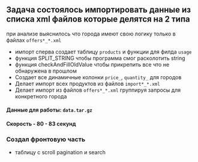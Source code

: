 ## Задача состоялось импортировать данные из списка xml файлов которые делятся на 2 типа

при анализе выяснилось что города имеют свою логику только в файлах `offers*_*.xml`
- импорт сперва создает таблицу `products` и функции для филда `usage`
- функция SPLIT_STRING чтобы программа смог расколотить string
- функция checkAndFillOldValue чтобы прикрепить все что не обнаружена в прошлом
- Создает все динамичные колонки `price_`, `quantity_` для городов
- Делает импорт всех продуктов из файлов `import*_*.xml`
- Делает импорт из файлов `offers*_*.xml` группируя запросы для конкретного города

#### Данные для работы: `data.tar.gz` 
#### Скорость - 80 - 83 секунд

### Создал фронтовую часть

- таблицу с scroll pagination и search